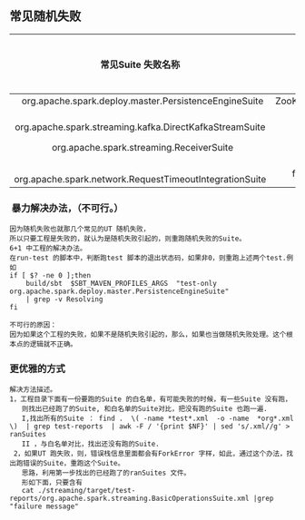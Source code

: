 ## 常见随机失败

| 常见Suite 失败名称|单元测试|错误栈|所处工程  |  出现次数 |
|  :----: | :----: | :----: | :----: | :----: | 
|    org.apache.spark.deploy.master.PersistenceEngineSuite  |  ZooKeeperPersistenceEngine  | null    | Spark_UT_Test_24 |  1 |
|   org.apache.spark.streaming.kafka.DirectKafkaStreamSuite |     null    | null  |  null |  0 |
|   org.apache.spark.streaming.ReceiverSuite  |    receiver life cycle  |  Error Message  |  Spark_UT_Test_09 | 1 |
|    org.apache.spark.network.RequestTimeoutIntegrationSuite | furtherRequestsDelay | null | Spark_UT_Test_88 | 1 |

###  暴力解决办法，（不可行。）
```
因为随机失败也就那几个常见的UT 随机失败，
所以只要工程是失败的，就认为是随机失败引起的，则重跑随机失败的Suite。
6+1 中工程的解决办法。
在run-test 的脚本中，判断跑test 脚本的退出状态码，如果非0，则重跑上述两个test.例如
if [ $? -ne 0 ];then 
	build/sbt  $SBT_MAVEN_PROFILES_ARGS  "test-only org.apache.spark.deploy.master.PersistenceEngineSuite"  
	| grep -v Resolving
fi

不可行的原因：
因为如果这个工程的失败，如果不是随机失败引起的，那么，如果也当做随机失败处理。这个根本点的逻辑就不正确。
```

### 更优雅的方式
```
解决方法描述。
1，工程目录下面有一份要跑的Suite 的白名单，有可能失败的时候，有一些Suite 没有跑，
   则找出已经跑了的Suite, 和白名单的Suite对比，把没有跑的Suite 也跑一遍.
   I,找出所有的Suite ： find .  \( -name *test*.xml  -o -name  *org*.xml \)  | grep test-reports  | awk -F / '{print $NF}' | sed 's/.xml//g' > ranSuites
   II ，与白名单对比，找出还没有跑的Suite.
 2，如果UT 跑失败，则，错误栈信息里面都会有ForkError 字样，如此，通过这个办法，找出跑错误的Suite，重跑这个Suite。
   思路，利用第一步找出的已经跑了的ranSuites 文件。
   形如下面，只要含有
   cat ./streaming/target/test-reports/org.apache.spark.streaming.BasicOperationsSuite.xml |grep "failure message"
   
```
